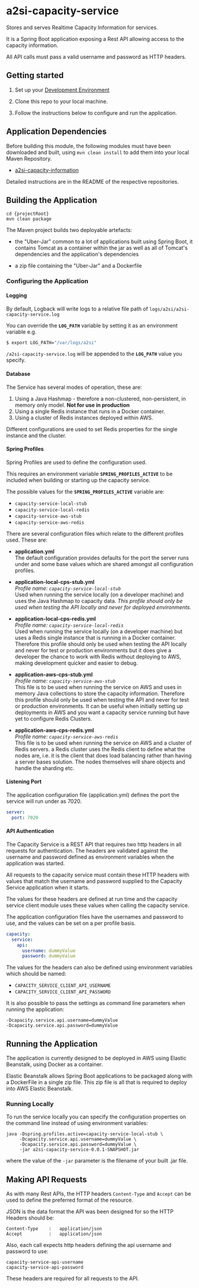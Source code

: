 # a2si-capacity-service
Stores and serves Realtime Capacity Information for services. 

It is a Spring Boot application exposing a Rest API allowing access to the capacity information. 

All API calls must pass a valid username and password as HTTP headers.

## Getting started
1. Set up your [Development Environment](docs/dev_setup.md)

2. Clone this repo to your local machine.

3. Follow the instructions below to configure and run the application.

## Application Dependencies
Before building this module, the following modules must have been downloaded and built, using `mvn clean install`
to add them into your local Maven Repository.

* [a2si-capacity-information](https://github.com/nhsd-a2si/a2si-capacity-information)

Detailed instructions are in the README of the respective repositories.

## Building the Application
```
cd {projectRoot}
mvn clean package
```

The Maven project builds two deployable artefacts: 

+ the "Uber-Jar" common to a lot of applications built 
using Spring Boot, it contains Tomcat as a container within the jar as well as all of Tomcat's dependencies 
and the application's dependencies

+ a zip file containing the "Uber-Jar" and a Dockerfile 

### Configuring the Application

#### Logging
By default, Logback will write logs to a relative file path of `logs/a2si/a2si-capacity-service.log`

You can override the **`LOG_PATH`** variable by setting it as an environment variable e.g.
```bash
$ export LOG_PATH="/var/logs/a2si"
```

`/a2si-capacity-service.log` will be appended to the **`LOG_PATH`** value you specify.

#### Database

The Service has several modes of operation, these are:

1. Using a Java Hashmap - therefore a non-clustered, non-persistent, in memory only model. **Not for use in production**
2. Using a single Redis instance that runs in a Docker container.
3. Using a cluster of Redis instances deployed within AWS.

Different configurations are used to set Redis properties for the single instance and the cluster.

#### Spring Profiles
Spring Profiles are used to define the configuration used.

This requires an environment variable **`SPRING_PROFILES_ACTIVE`** to be included when building or starting up the capacity service.

The possible values for the **`SPRING_PROFILES_ACTIVE`** variable are:

+ `capacity-service-local-stub`
+ `capacity-service-local-redis`
+ `capacity-service-aws-stub`
+ `capacity-service-aws-redis`

There are several configuration files which relate to the different profiles used. These are:

+ **application.yml**  
The default configuration provides defaults for the port the server runs under and some base values which are shared amongst all configuration profiles.

+ **application-local-cps-stub.yml**  
*Profile name: `capacity-service-local-stub`*  
Used when running the service locally (on a developer machine) and uses the Java Hashmap to capacity data. 
*This profile should only be used when testing the API locally and never for deployed environments.*

+ **application-local-cps-redis.yml**   
*Profile name: `capacity-service-local-redis`*    
Used when running the service locally (on a developer machine) but uses a Redis single instance
that is running in a Docker container. Therefore this profile should only be used when testing the API locally and never
for test or production environments but it does give a developer the chance to work with Redis without deploying to AWS,
making development quicker and easier to debug. 

+ **application-aws-cps-stub.yml**   
*Profile name: `capacity-service-aws-stub`*  
This file is to be used when running the service on AWS and uses in memory Java collections
to store the capacity information. Therefore this profile should only be used when testing the API and never
for test or production environments. It can be useful when initially setting up deployments in AWS and you 
want a capacity service running but have yet to configure Redis Clusters.

+ **application-aws-cps-redis.yml**  
*Profile name: `capacity-service-aws-redis`*    
This file is to be used when running the service on AWS and a cluster of Redis servers. a Redis cluster uses the Redis
client to define what the nodes are, i.e. it is the client that does load balancing rather than having a server bases
solution. The nodes themselves will share objects and handle the sharding etc.

#### Listening Port
The application configuration file (application.yml) defines the port the service will run under as 7020.

```yaml
server:
  port: 7020
```

#### API Authentication

The Capacity Service is a REST API that requires two http headers in all requests for authentication. 
The headers are validated against the username and password defined as environment variables when the
application was started.

All requests to the capacity service must contain these HTTP headers with values that match the username and password 
supplied to the Capacity Service application when it starts.

The values for these headers are defined at run time and the capacity service client module uses these 
values when calling the capacity service.

The application configuration files have the usernames and password to use, and the values can be set on 
a per profile basis.

```yaml
capacity:
  service:
    api:
      username: dummyValue
      password: dummyValue
```

The values for the headers can also be defined using environment variables which should be named:

+ `CAPACITY_SERVICE_CLIENT_API_USERNAME`
+ `CAPACITY_SERVICE_CLIENT_API_PASSWORD` 

It is also possible to pass the settings as command line parameters when running the application:

`-Dcapacity.service.api.username=dummyValue`  
`-Dcapacity.service.api.password=dummyValue`


## Running the Application
The application is currently designed to be deployed in AWS using Elastic Beanstalk, using Docker as a container. 

Elastic Beanstalk allows Spring Boot applications to be packaged along with a DockerFile in a single zip file. This zip file is all that is required to deploy into AWS Elastic Beanstalk.

### Running Locally
To run the service locally you can specify the configuration properties on the command line instead of using environment variables:

```
java -Dspring.profiles.active=capacity-service-local-stub \
     -Dcapacity.service.api.username=dummyValue \  
     -Dcapacity.service.api.password=dummyValue \
     -jar a2si-capacity-service-0.0.1-SNAPSHOT.jar
```

where the value of the `-jar` parameter is the filename of your built .jar file.

## Making API Requests
As with many Rest APIs, the HTTP headers `Content-Type` and `Accept` can be used to define the preferred 
format of the resource. 

JSON is the data format the API was been designed for so the HTTP Headers should be:
```
Content-Type    :   application/json
Accept          :   application/json
```
Also, each call expects http headers defining the api username and password to use:
```
capacity-service-api-username
capacity-service-api-password
```

These headers are required for all requests to the API.
